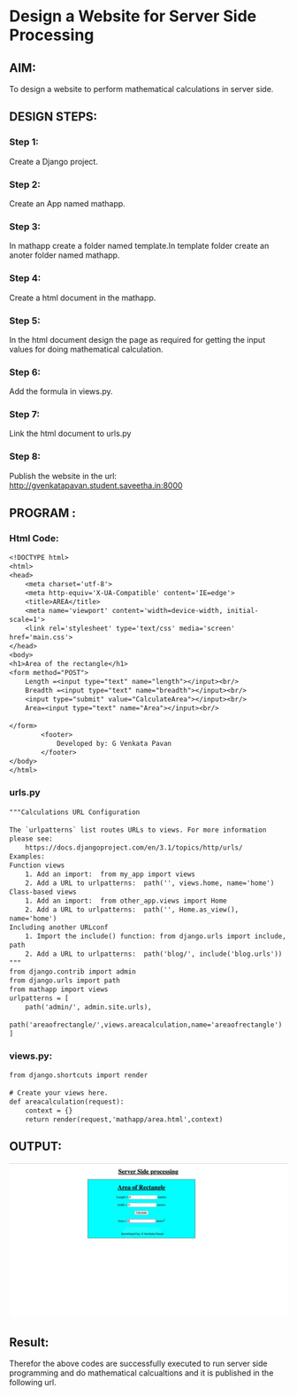 # Design a Website for Server Side Processing

## AIM:
To design a website to perform mathematical calculations in server side.

## DESIGN STEPS:

### Step 1:
Create a Django project.

### Step 2:
Create an App named mathapp.

### Step 3:
In mathapp create a folder named template.In template folder create an anoter folder named mathapp.

### Step 4:
Create a html document in the mathapp.

### Step 5:
In the html document design the page as required for getting the input values for doing mathematical calculation.

### Step 6:
Add the formula in views.py.

### Step 7:
Link the html document to urls.py

### Step 8:
Publish the website in the url: http://gvenkatapavan.student.saveetha.in:8000

## PROGRAM :
### Html Code:
~~~
<!DOCTYPE html>
<html>
<head>
    <meta charset='utf-8'>
    <meta http-equiv='X-UA-Compatible' content='IE=edge'>
    <title>AREA</title>
    <meta name='viewport' content='width=device-width, initial-scale=1'>
    <link rel='stylesheet' type='text/css' media='screen' href='main.css'>
</head>
<body>
<h1>Area of the rectangle</h1>
<form method="POST">
    Length =<input type="text" name="length"></input><br/>
    Breadth =<input type="text" name="breadth"></input><br/>
    <input type="submit" value="CalculateArea"></input><br/>
    Area=<input type="text" name="Area"></input><br/>

</form>
        <footer>
            Developed by: G Venkata Pavan
        </footer>
</body>
</html>
~~~
### urls.py
~~~
"""Calculations URL Configuration

The `urlpatterns` list routes URLs to views. For more information please see:
    https://docs.djangoproject.com/en/3.1/topics/http/urls/
Examples:
Function views
    1. Add an import:  from my_app import views
    2. Add a URL to urlpatterns:  path('', views.home, name='home')
Class-based views
    1. Add an import:  from other_app.views import Home
    2. Add a URL to urlpatterns:  path('', Home.as_view(), name='home')
Including another URLconf
    1. Import the include() function: from django.urls import include, path
    2. Add a URL to urlpatterns:  path('blog/', include('blog.urls'))
"""
from django.contrib import admin
from django.urls import path
from mathapp import views
urlpatterns = [
    path('admin/', admin.site.urls),
    path('areaofrectangle/',views.areacalculation,name='areaofrectangle')
]

~~~
### views.py:
~~~
from django.shortcuts import render

# Create your views here.
def areacalculation(request):
    context = {}
    return render(request,'mathapp/area.html',context)

~~~
## OUTPUT:
![](WebEX9.png)
## Result:
Therefor the above codes are successfully executed to run server side programming and do mathematical calcualtions and it is published in the following url.
